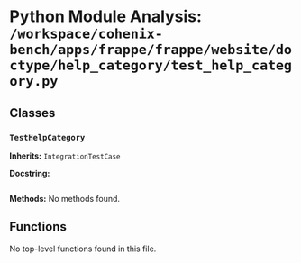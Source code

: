 # Python Module Analysis: `/workspace/cohenix-bench/apps/frappe/frappe/website/doctype/help_category/test_help_category.py`

## Classes

### `TestHelpCategory`
**Inherits:** `IntegrationTestCase`


**Docstring:**
```

```

**Methods:**
No methods found.




## Functions

No top-level functions found in this file.
